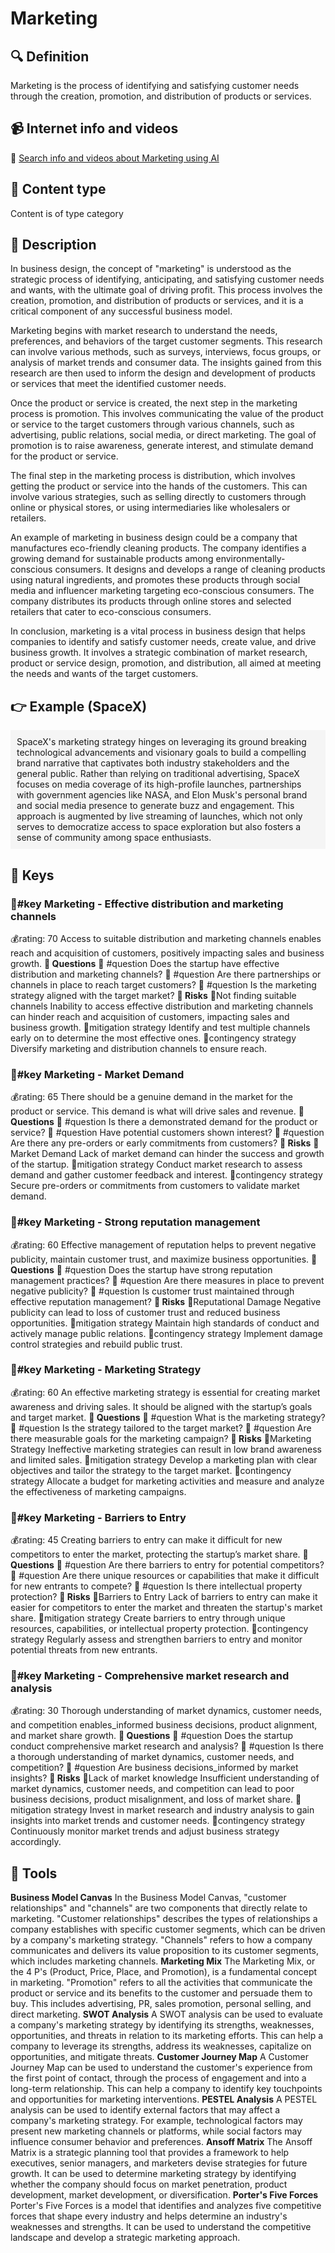 
# Marketing


## 🔍 Definition
Marketing is the process of identifying and satisfying customer needs through the creation, promotion, and distribution of products or services.


## 📹 Internet info and videos
🤖 [Search info and videos about Marketing using AI](https://www.perplexity.ai/search?q=videos+about+Marketing:+Marketing+is+the+process+of+identifying+and+satisfying+customer+needs+through+the+creation,+promotion,+and+distribution+of+products+or+services.
)

## 📰 Content type 
Content is of type category

## 📖 Description
In business design, the concept of "marketing" is understood as the strategic process of identifying, anticipating, and satisfying customer needs and wants, with the ultimate goal of driving profit. This process involves the creation, promotion, and distribution of products or services, and it is a critical component of any successful business model.

Marketing begins with market research to understand the needs, preferences, and behaviors of the target customer segments. This research can involve various methods, such as surveys, interviews, focus groups, or analysis of market trends and consumer data. The insights gained from this research are then used to inform the design and development of products or services that meet the identified customer needs.

Once the product or service is created, the next step in the marketing process is promotion. This involves communicating the value of the product or service to the target customers through various channels, such as advertising, public relations, social media, or direct marketing. The goal of promotion is to raise awareness, generate interest, and stimulate demand for the product or service.

The final step in the marketing process is distribution, which involves getting the product or service into the hands of the customers. This can involve various strategies, such as selling directly to customers through online or physical stores, or using intermediaries like wholesalers or retailers.

An example of marketing in business design could be a company that manufactures eco-friendly cleaning products. The company identifies a growing demand for sustainable products among environmentally-conscious consumers. It designs and develops a range of cleaning products using natural ingredients, and promotes these products through social media and influencer marketing targeting eco-conscious consumers. The company distributes its products through online stores and selected retailers that cater to eco-conscious consumers.

In conclusion, marketing is a vital process in business design that helps companies to identify and satisfy customer needs, create value, and drive business growth. It involves a strategic combination of market research, product or service design, promotion, and distribution, all aimed at meeting the needs and wants of the target customers.

## 👉 Example (SpaceX)

<div style="background-color: #f5f5f5; padding: 10px;">SpaceX's marketing strategy hinges on leveraging its ground breaking technological advancements and visionary goals to build a compelling brand narrative that captivates both industry stakeholders and the general public. Rather than relying on traditional advertising, SpaceX focuses on media coverage of its high-profile launches, partnerships with government agencies like NASA, and Elon Musk's personal brand and social media presence to generate buzz and engagement. This approach is augmented by live streaming of launches, which not only serves to democratize access to space exploration but also fosters a sense of community among space enthusiasts.
</div>

## 🔑 Keys

### 🔑#key Marketing - Effective distribution and marketing channels

💰rating: 70
Access to suitable distribution and marketing channels enables reach and acquisition of customers, positively impacting sales and business growth.
**💭 Questions**
💭 #question Does the startup have effective distribution and marketing channels?
 💭 #question Are there partnerships or channels in place to reach target customers?
 💭 #question Is the marketing strategy aligned with the target market?
**🚨 Risks**
🚨Not finding suitable channels
Inability to access effective distribution and marketing channels can hinder reach and acquisition of customers, impacting sales and business growth.
🚨mitigation strategy
Identify and test multiple channels early on to determine the most effective ones.
🚨contingency strategy
Diversify marketing and distribution channels to ensure reach.


### 🔑#key Marketing - Market Demand

💰rating: 65
There should be a genuine demand in the market for the product or service. This demand is what will drive sales and revenue.
**💭 Questions**
💭 #question Is there a demonstrated demand for the product or service?
 💭 #question Have potential customers shown interest?
 💭 #question Are there any pre-orders or early commitments from customers?
**🚨 Risks**
🚨Market Demand
Lack of market demand can hinder the success and growth of the startup.
🚨mitigation strategy
Conduct market research to assess demand and gather customer feedback and interest.
🚨contingency strategy
Secure pre-orders or commitments from customers to validate market demand.


### 🔑#key Marketing - Strong reputation management

💰rating: 60
Effective management of reputation helps to prevent negative publicity, maintain customer trust, and maximize business opportunities.
**💭 Questions**
💭 #question Does the startup have strong reputation management practices?
 💭 #question Are there measures in place to prevent negative publicity?
 💭 #question Is customer trust maintained through effective reputation management?
**🚨 Risks**
🚨Reputational Damage
Negative publicity can lead to loss of customer trust and reduced business opportunities.
🚨mitigation strategy
Maintain high standards of conduct and actively manage public relations.
🚨contingency strategy
Implement damage control strategies and rebuild public trust.


### 🔑#key Marketing - Marketing Strategy

💰rating: 60
An effective marketing strategy is essential for creating market awareness and driving sales. It should be aligned with the startup’s goals and target market.
**💭 Questions**
💭 #question What is the marketing strategy?
 💭 #question Is the strategy tailored to the target market?
 💭 #question Are there measurable goals for the marketing campaign?
**🚨 Risks**
🚨Marketing Strategy
Ineffective marketing strategies can result in low brand awareness and limited sales.
🚨mitigation strategy
Develop a marketing plan with clear objectives and tailor the strategy to the target market.
🚨contingency strategy
Allocate a budget for marketing activities and measure and analyze the effectiveness of marketing campaigns.


### 🔑#key Marketing - Barriers to Entry

💰rating: 45
Creating barriers to entry can make it difficult for new competitors to enter the market, protecting the startup’s market share.
**💭 Questions**
💭 #question Are there barriers to entry for potential competitors?
 💭 #question Are there unique resources or capabilities that make it difficult for new entrants to compete?
 💭 #question Is there intellectual property protection?
**🚨 Risks**
🚨Barriers to Entry
Lack of barriers to entry can make it easier for competitors to enter the market and threaten the startup's market share.
🚨mitigation strategy
Create barriers to entry through unique resources, capabilities, or intellectual property protection.
🚨contingency strategy
Regularly assess and strengthen barriers to entry and monitor potential threats from new entrants.


### 🔑#key Marketing - Comprehensive market research and analysis

💰rating: 30
Thorough understanding of market dynamics, customer needs, and competition enables_informed business decisions, product alignment, and market share growth.
**💭 Questions**
💭 #question Does the startup conduct comprehensive market research and analysis?
 💭 #question Is there a thorough understanding of market dynamics, customer needs, and competition?
 💭 #question Are business decisions_informed by market insights?
**🚨 Risks**
🚨Lack of market knowledge
Insufficient understanding of market dynamics, customer needs, and competition can lead to poor business decisions, product misalignment, and loss of market share.
🚨mitigation strategy
Invest in market research and industry analysis to gain insights into market trends and customer needs.
🚨contingency strategy
Continuously monitor market trends and adjust business strategy accordingly.



## 🧰 Tools
**Business Model Canvas**
In the Business Model Canvas, "customer relationships" and "channels" are two components that directly relate to marketing. "Customer relationships" describes the types of relationships a company establishes with specific customer segments, which can be driven by a company's marketing strategy. "Channels" refers to how a company communicates and delivers its value proposition to its customer segments, which includes marketing channels.
**Marketing Mix**
The Marketing Mix, or the 4 P's (Product, Price, Place, and Promotion), is a fundamental concept in marketing. "Promotion" refers to all the activities that communicate the product or service and its benefits to the customer and persuade them to buy. This includes advertising, PR, sales promotion, personal selling, and direct marketing.
**SWOT Analysis**
A SWOT analysis can be used to evaluate a company's marketing strategy by identifying its strengths, weaknesses, opportunities, and threats in relation to its marketing efforts. This can help a company to leverage its strengths, address its weaknesses, capitalize on opportunities, and mitigate threats.
**Customer Journey Map**
A Customer Journey Map can be used to understand the customer's experience from the first point of contact, through the process of engagement and into a long-term relationship. This can help a company to identify key touchpoints and opportunities for marketing interventions.
**PESTEL Analysis**
A PESTEL analysis can be used to identify external factors that may affect a company's marketing strategy. For example, technological factors may present new marketing channels or platforms, while social factors may influence consumer behavior and preferences.
**Ansoff Matrix**
The Ansoff Matrix is a strategic planning tool that provides a framework to help executives, senior managers, and marketers devise strategies for future growth. It can be used to determine marketing strategy by identifying whether the company should focus on market penetration, product development, market development, or diversification.
**Porter's Five Forces**
Porter's Five Forces is a model that identifies and analyzes five competitive forces that shape every industry and helps determine an industry's weaknesses and strengths. It can be used to understand the competitive landscape and develop a strategic marketing approach.
